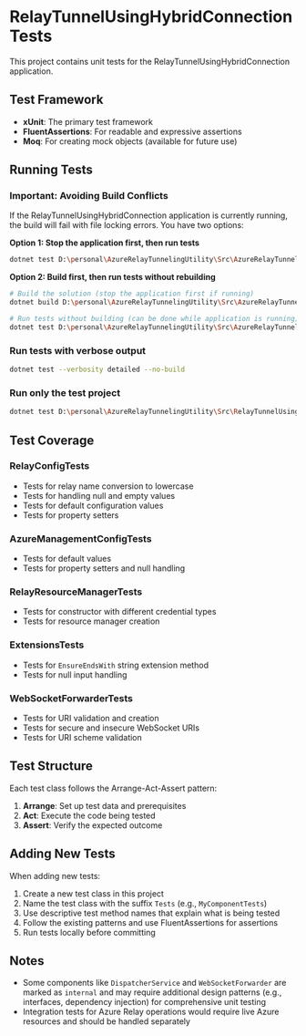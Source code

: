 # RelayTunnelUsingHybridConnection Tests

This project contains unit tests for the RelayTunnelUsingHybridConnection application.

## Test Framework

- **xUnit**: The primary test framework
- **FluentAssertions**: For readable and expressive assertions
- **Moq**: For creating mock objects (available for future use)

## Running Tests

### Important: Avoiding Build Conflicts

If the RelayTunnelUsingHybridConnection application is currently running, the build will fail with file locking errors. You have two options:

**Option 1: Stop the application first, then run tests**
```bash
dotnet test D:\personal\AzureRelayTunnelingUtility\Src\AzureRelayTunnelingUtility.sln
```

**Option 2: Build first, then run tests without rebuilding**
```bash
# Build the solution (stop the application first if running)
dotnet build D:\personal\AzureRelayTunnelingUtility\Src\AzureRelayTunnelingUtility.sln

# Run tests without building (can be done while application is running)
dotnet test D:\personal\AzureRelayTunnelingUtility\Src\AzureRelayTunnelingUtility.sln --no-build
```

### Run tests with verbose output
```bash
dotnet test --verbosity detailed --no-build
```

### Run only the test project
```bash
dotnet test D:\personal\AzureRelayTunnelingUtility\Src\RelayTunnelUsingHybridConnection.Tests\RelayTunnelUsingHybridConnection.Tests.csproj --no-build
```

## Test Coverage

### RelayConfigTests
- Tests for relay name conversion to lowercase
- Tests for handling null and empty values
- Tests for default configuration values
- Tests for property setters

### AzureManagementConfigTests
- Tests for default values
- Tests for property setters and null handling

### RelayResourceManagerTests
- Tests for constructor with different credential types
- Tests for resource manager creation

### ExtensionsTests
- Tests for `EnsureEndsWith` string extension method
- Tests for null input handling

### WebSocketForwarderTests
- Tests for URI validation and creation
- Tests for secure and insecure WebSocket URIs
- Tests for URI scheme validation

## Test Structure

Each test class follows the Arrange-Act-Assert pattern:
1. **Arrange**: Set up test data and prerequisites
2. **Act**: Execute the code being tested
3. **Assert**: Verify the expected outcome

## Adding New Tests

When adding new tests:
1. Create a new test class in this project
2. Name the test class with the suffix `Tests` (e.g., `MyComponentTests`)
3. Use descriptive test method names that explain what is being tested
4. Follow the existing patterns and use FluentAssertions for assertions
5. Run tests locally before committing

## Notes

- Some components like `DispatcherService` and `WebSocketForwarder` are marked as `internal` and may require additional design patterns (e.g., interfaces, dependency injection) for comprehensive unit testing
- Integration tests for Azure Relay operations would require live Azure resources and should be handled separately
